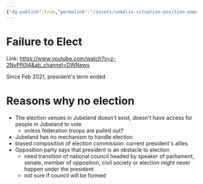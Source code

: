 ```yaml
---
{"dg-publish":true,"permalink":"/assets/somalia-situation-position-paper/research/failure-to-elect/"}
---
```


# Failure to Elect

Link: https://www.youtube.com/watch?v=z-2NvPfl0l4&ab_channel=DWNews

Since Feb 2021, president's term ended

# Reasons why no election

- The election venues in Jubeland doesn't exist, doesn't have access for people in Jubeland to vote
    - unless federation troops are pulled out?
- Jubeland has no mechanism to handle election
- biased composition of election commission: current president's allies
- Opposition party says that president is an obstacle to election
    - need transition of national council headed by speaker of parliament, senate, member of opposition, civil society or election might never happen under the president
    - not sure if council will be formed